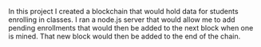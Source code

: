 In this project I created a blockchain that would hold data for students enrolling in classes. I ran a node.js server that would allow me to add pending enrollments that would then be added to the next block when one is mined. That new block would then be added to the end of the chain.
